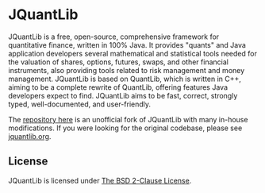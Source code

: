 JQuantLib
=========

JQuantLib is a free, open-source, comprehensive framework for quantitative finance, written in 100% Java. It provides "quants" and Java application developers several mathematical and statistical tools needed for the valuation of shares, options, futures, swaps, and other financial instruments, also providing tools related to risk management and money management.
JQuantLib is based on QuantLib, which is written in C++, aiming to be a complete rewrite of QuantLib, offering features Java developers expect to find. JQuantLib aims to be fast, correct, strongly typed, well-documented, and user-friendly.

The [repository here](https://github.com/imperialft/jquantlib) is an unofficial fork of JQuantLib with many in-house modifications.
If you were looking for the original codebase, please see [jquantlib.org](http://www.jquantlib.org).

License
-------

JQuantLib is licensed under [The BSD 2-Clause License](http://www.opensource.org/licenses/bsd-license.php).
